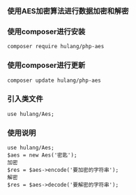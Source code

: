 ### 使用AES加密算法进行数据加密和解密

### 使用composer进行安装
~~~
composer require hulang/php-aes
~~~

### 使用composer进行更新
~~~
composer update hulang/php-aes
~~~

### 引入类文件
~~~
use hulang/Aes;
~~~

### 使用说明
~~~
use hulang/Aes;
$aes = new Aes('密匙');
加密
$res = $aes->encode('要加密的字符串');
解密
$res = $aes->decode('要解密的字符串');
~~~
